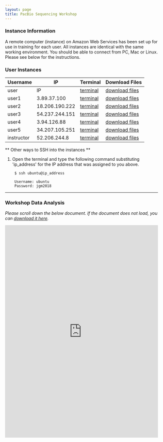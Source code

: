 ```yaml
---
layout: page
title: PacBio Sequencing Workshop
---
```


### Instance Information

A remote computer (instance) on Amazon Web Services has been set up for use in training for each user. All instances are identical with the same working environment. You should be able to connect from PC, Mac or Linux. Please see below for the instructions.

### User Instances

Username    |  IP              |  Terminal                                                           |  Download Files
------------|------------------|---------------------------------------------------------------------|--------------------------------------------------------------------
user        |  IP              |  <a href='http://IP:8080' target='_blank'>terminal</a>              |  <a href='http://IP' target='_blank'>download files</a>
user1       |  3.89.37.100     |  <a href='http://3.89.37.100:8080' target='_blank'>terminal</a>     |  <a href='http://3.89.37.100' target='_blank'>download files</a>
user2       |  18.206.190.222  |  <a href='http://18.206.190.222:8080' target='_blank'>terminal</a>  |  <a href='http://18.206.190.222' target='_blank'>download files</a>
user3       |  54.237.244.151  |  <a href='http://54.237.244.151:8080' target='_blank'>terminal</a>  |  <a href='http://54.237.244.151' target='_blank'>download files</a>
user4       |  3.94.126.88     |  <a href='http://3.94.126.88:8080' target='_blank'>terminal</a>     |  <a href='http://3.94.126.88' target='_blank'>download files</a>
user5       |  34.207.105.251  |  <a href='http://34.207.105.251:8080' target='_blank'>terminal</a>  |  <a href='http://34.207.105.251' target='_blank'>download files</a>
instructor  |  52.206.244.8    |  <a href='http://52.206.244.8:8080' target='_blank'>terminal</a>    |  <a href='http://52.206.244.8' target='_blank'>download files</a>



** Other ways to SSH into the instances **

1. Open the terminal and type the following command substituting 'ip_address' for the IP address that was assigned to you above.

        $ ssh ubuntu@ip_address
        
        Username: ubuntu
        Password: jgm2018

****

### Workshop Data Analysis

*Please scroll down the below document. If the document does not load, you can [download it here](https://s3.amazonaws.com/gt-workshop/jackson-pacbio-workshop.docx).*

<iframe src="https://view.officeapps.live.com/op/embed.aspx?src=https://github.com/TheJacksonLaboratory/long-read-workshop/raw/gh-pages/users/pacbio/jackson-pacbio-workshop.docx?raw=true&embedded=true" width='100%' height='700px' frameborder='0'></iframe>


